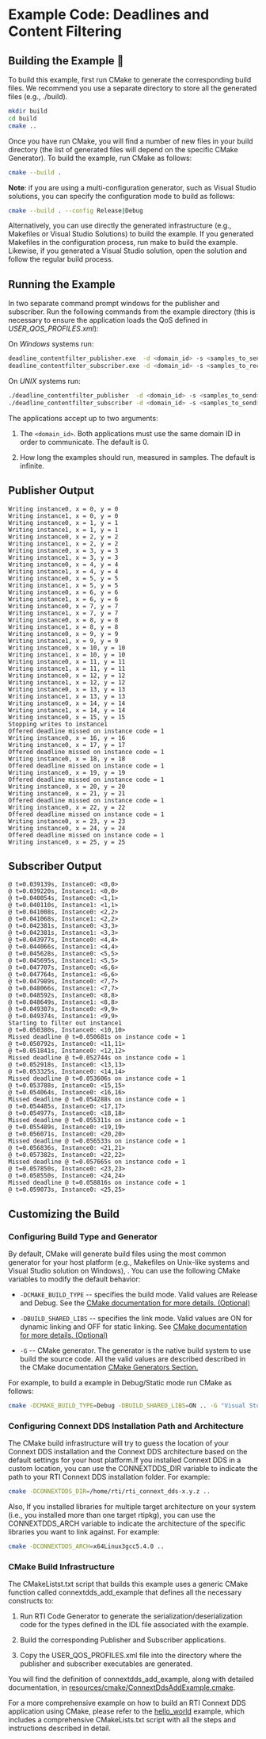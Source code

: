 # Example Code: Deadlines and Content Filtering

## Building the Example :wrench:

To build this example, first run CMake to generate the corresponding build
files. We recommend you use a separate directory to store all the generated
files (e.g., ./build).

```sh
mkdir build
cd build
cmake ..
```

Once you have run CMake, you will find a number of new files in your build
directory (the list of generated files will depend on the specific CMake
Generator). To build the example, run CMake as follows:

```sh
cmake --build .
```

**Note**: if you are using a multi-configuration generator, such as Visual
Studio solutions, you can specify the configuration mode to build as follows:

```sh
cmake --build . --config Release|Debug
```

Alternatively, you can use directly the generated infrastructure (e.g.,
Makefiles or Visual Studio Solutions) to build the example. If you generated
Makefiles in the configuration process, run make to build the example. Likewise,
if you generated a Visual Studio solution, open the solution and follow the
regular build process.

## Running the Example

In two separate command prompt windows for the publisher and subscriber. Run the
following commands from the example directory (this is necessary to ensure the
application loads the QoS defined in *USER_QOS_PROFILES.xml*):

On *Windows* systems run:

```sh
deadline_contentfilter_publisher.exe  -d <domain_id> -s <samples_to_send>
deadline_contentfilter_subscriber.exe -d <domain_id> -s <samples_to_receive>
```

On *UNIX* systems run:

```sh
./deadline_contentfilter_publisher  -d <domain_id> -s <samples_to_send>
./deadline_contentfilter_subscriber -d <domain_id> -s <samples_to_send>
```

The applications accept up to two arguments:

1.  The `<domain_id>`. Both applications must use the same domain ID in order to
    communicate. The default is 0.

2.  How long the examples should run, measured in samples. The default is
infinite.

## Publisher Output

```plaintext
Writing instance0, x = 0, y = 0
Writing instance1, x = 0, y = 0
Writing instance0, x = 1, y = 1
Writing instance1, x = 1, y = 1
Writing instance0, x = 2, y = 2
Writing instance1, x = 2, y = 2
Writing instance0, x = 3, y = 3
Writing instance1, x = 3, y = 3
Writing instance0, x = 4, y = 4
Writing instance1, x = 4, y = 4
Writing instance0, x = 5, y = 5
Writing instance1, x = 5, y = 5
Writing instance0, x = 6, y = 6
Writing instance1, x = 6, y = 6
Writing instance0, x = 7, y = 7
Writing instance1, x = 7, y = 7
Writing instance0, x = 8, y = 8
Writing instance1, x = 8, y = 8
Writing instance0, x = 9, y = 9
Writing instance1, x = 9, y = 9
Writing instance0, x = 10, y = 10
Writing instance1, x = 10, y = 10
Writing instance0, x = 11, y = 11
Writing instance1, x = 11, y = 11
Writing instance0, x = 12, y = 12
Writing instance1, x = 12, y = 12
Writing instance0, x = 13, y = 13
Writing instance1, x = 13, y = 13
Writing instance0, x = 14, y = 14
Writing instance1, x = 14, y = 14
Writing instance0, x = 15, y = 15
Stopping writes to instance1
Offered deadline missed on instance code = 1
Writing instance0, x = 16, y = 16
Writing instance0, x = 17, y = 17
Offered deadline missed on instance code = 1
Writing instance0, x = 18, y = 18
Offered deadline missed on instance code = 1
Writing instance0, x = 19, y = 19
Offered deadline missed on instance code = 1
Writing instance0, x = 20, y = 20
Writing instance0, x = 21, y = 21
Offered deadline missed on instance code = 1
Writing instance0, x = 22, y = 22
Offered deadline missed on instance code = 1
Writing instance0, x = 23, y = 23
Writing instance0, x = 24, y = 24
Offered deadline missed on instance code = 1
Writing instance0, x = 25, y = 25
```

## Subscriber Output

```plaintext
@ t=0.039139s, Instance0: <0,0>
@ t=0.039220s, Instance1: <0,0>
@ t=0.040054s, Instance0: <1,1>
@ t=0.040110s, Instance1: <1,1>
@ t=0.041008s, Instance0: <2,2>
@ t=0.041068s, Instance1: <2,2>
@ t=0.042381s, Instance0: <3,3>
@ t=0.042381s, Instance1: <3,3>
@ t=0.043977s, Instance0: <4,4>
@ t=0.044066s, Instance1: <4,4>
@ t=0.045628s, Instance0: <5,5>
@ t=0.045695s, Instance1: <5,5>
@ t=0.047707s, Instance0: <6,6>
@ t=0.047764s, Instance1: <6,6>
@ t=0.047989s, Instance0: <7,7>
@ t=0.048066s, Instance1: <7,7>
@ t=0.048592s, Instance0: <8,8>
@ t=0.048649s, Instance1: <8,8>
@ t=0.049307s, Instance0: <9,9>
@ t=0.049374s, Instance1: <9,9>
Starting to filter out instance1
@ t=0.050380s, Instance0: <10,10>
Missed deadline @ t=0.050681s on instance code = 1
@ t=0.050792s, Instance0: <11,11>
@ t=0.051841s, Instance0: <12,12>
Missed deadline @ t=0.052744s on instance code = 1
@ t=0.052918s, Instance0: <13,13>
@ t=0.053325s, Instance0: <14,14>
Missed deadline @ t=0.053606s on instance code = 1
@ t=0.053788s, Instance0: <15,15>
@ t=0.054064s, Instance0: <16,16>
Missed deadline @ t=0.054288s on instance code = 1
@ t=0.054485s, Instance0: <17,17>
@ t=0.054977s, Instance0: <18,18>
Missed deadline @ t=0.055311s on instance code = 1
@ t=0.055489s, Instance0: <19,19>
@ t=0.056071s, Instance0: <20,20>
Missed deadline @ t=0.056533s on instance code = 1
@ t=0.056836s, Instance0: <21,21>
@ t=0.057382s, Instance0: <22,22>
Missed deadline @ t=0.057665s on instance code = 1
@ t=0.057850s, Instance0: <23,23>
@ t=0.058550s, Instance0: <24,24>
Missed deadline @ t=0.058816s on instance code = 1
@ t=0.059073s, Instance0: <25,25>
```

## Customizing the Build

### Configuring Build Type and Generator

By default, CMake will generate build files using the most common generator for
your host platform (e.g., Makefiles on Unix-like systems and Visual Studio
solution on Windows), \. You can use the following CMake variables to modify the
default behavior:

-   `-DCMAKE_BUILD_TYPE` -- specifies the build mode. Valid values are Release
    and Debug. See the [CMake documentation for more details.
    (Optional)](https://cmake.org/cmake/help/latest/variable/CMAKE_BUILD_TYPE.html)

-   `-DBUILD_SHARED_LIBS` -- specifies the link mode. Valid values are ON for
    dynamic linking and OFF for static linking. See [CMake documentation for
    more details.
    (Optional)](https://cmake.org/cmake/help/latest/variable/BUILD_SHARED_LIBS.html)

-   `-G` -- CMake generator. The generator is the native build system to use
    build the source code. All the valid values are described described in the
    CMake documentation [CMake Generators
    Section.](https://cmake.org/cmake/help/latest/manual/cmake-generators.7.html)

For example, to build a example in Debug/Static mode run CMake as follows:

```sh
cmake -DCMAKE_BUILD_TYPE=Debug -DBUILD_SHARED_LIBS=ON .. -G "Visual Studio 15 2017" -A x64
```

### Configuring Connext DDS Installation Path and Architecture

The CMake build infrastructure will try to guess the location of your Connext
DDS installation and the Connext DDS architecture based on the default settings
for your host platform.If you installed Connext DDS in a custom location, you
can use the CONNEXTDDS_DIR variable to indicate the path to your RTI Connext DDS
installation folder. For example:

```sh
cmake -DCONNEXTDDS_DIR=/home/rti/rti_connext_dds-x.y.z ..
```

Also, If you installed libraries for multiple target architecture on your system
(i.e., you installed more than one target rtipkg), you can use the
CONNEXTDDS_ARCH variable to indicate the architecture of the specific libraries
you want to link against. For example:

```sh
cmake -DCONNEXTDDS_ARCH=x64Linux3gcc5.4.0 ..
```

### CMake Build Infrastructure

The CMakeListst.txt script that builds this example uses a generic CMake
function called connextdds_add_example that defines all the necessary constructs
to:

1.  Run RTI Code Generator to generate the serialization/deserialization code
    for the types defined in the IDL file associated with the example.

2.  Build the corresponding Publisher and Subscriber applications.

3.  Copy the USER_QOS_PROFILES.xml file into the directory where the publisher
    and subscriber executables are generated.

You will find the definition of connextdds_add_example, along with detailed
documentation, in
[resources/cmake/ConnextDdsAddExample.cmake](../../../../resources/cmake/ConnextDdsAddExample.cmake).

For a more comprehensive example on how to build an RTI Connext DDS application
using CMake, please refer to the
[hello_world](../../../connext_dds/build_systems/cmake/) example, which includes
a comprehensive CMakeLists.txt script with all the steps and instructions
described in detail.
